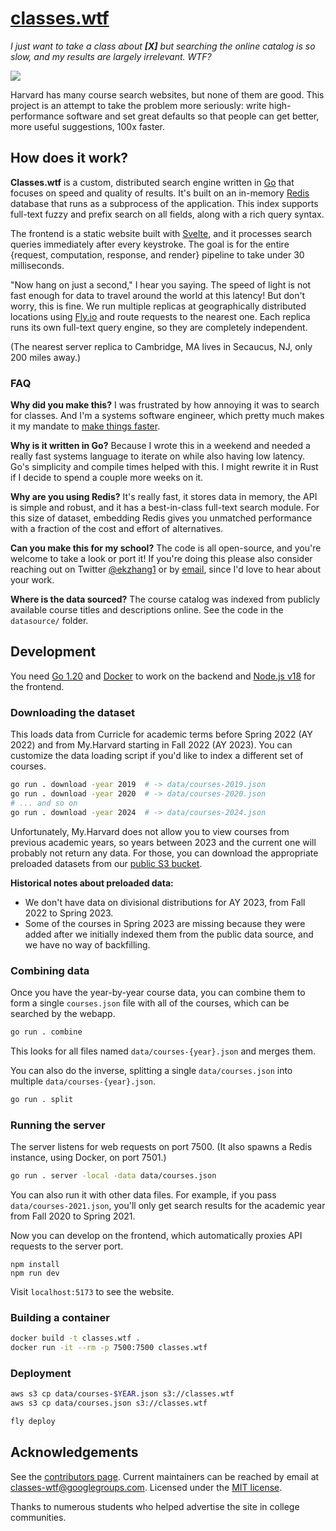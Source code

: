 # [classes.wtf](https://classes.wtf/)

_I just want to take a class about **\[X\]** but searching the online catalog is so slow, and my results are largely irrelevant. WTF?_

![](https://i.imgur.com/UMBZDKU.png)

Harvard has many course search websites, but none of them are good. This project is an attempt to take the problem more seriously: write high-performance software and set great defaults so that people can get better, more useful suggestions, 100x faster.

## How does it work?

**Classes.wtf** is a custom, distributed search engine written in [Go](https://go.dev/) that focuses on speed and quality of results. It's built on an in-memory [Redis](https://redis.io/) database that runs as a subprocess of the application. This index supports full-text fuzzy and prefix search on all fields, along with a rich query syntax.

The frontend is a static website built with [Svelte](https://svelte.dev/), and it processes search queries immediately after every keystroke. The goal is for the entire {request, computation, response, and render} pipeline to take under 30 milliseconds.

"Now hang on just a second," I hear you saying. The speed of light is not fast enough for data to travel around the world at this latency! But don't worry, this is fine. We run multiple replicas at geographically distributed locations using [Fly.io](https://fly.io/) and route requests to the nearest one. Each replica runs its own full-text query engine, so they are completely independent.

(The nearest server replica to Cambridge, MA lives in Secaucus, NJ, only 200 miles away.)

### FAQ

**Why did you make this?** I was frustrated by how annoying it was to search for classes. And I'm a systems software engineer, which pretty much makes it my mandate to [make things faster](https://xkcd.com/1319/).

**Why is it written in Go?** Because I wrote this in a weekend and needed a really fast systems language to iterate on while also having low latency. Go's simplicity and compile times helped with this. I might rewrite it in Rust if I decide to spend a couple more weeks on it.

**Why are you using Redis?** It's really fast, it stores data in memory, the API is simple and robust, and it has a best-in-class full-text search module. For this size of dataset, embedding Redis gives you unmatched performance with a fraction of the cost and effort of alternatives.

**Can you make this for my school?** The code is all open-source, and you're welcome to take a look or port it! If you're doing this please also consider reaching out on Twitter [@ekzhang1](https://twitter.com/ekzhang1) or by [email](mailto:ekzhang1@gmail.com), since I'd love to hear about your work.

**Where is the data sourced?** The course catalog was indexed from publicly available course titles and descriptions online. See the code in the `datasource/` folder.

## Development

You need [Go 1.20](https://go.dev/) and [Docker](https://www.docker.com/) to work on the backend and [Node.js v18](https://nodejs.org/en/) for the frontend.

### Downloading the dataset

This loads data from Curricle for academic terms before Spring 2022 (AY 2022) and from My.Harvard starting in Fall 2022 (AY 2023). You can customize the data loading script if you'd like to index a different set of courses.

```bash
go run . download -year 2019  # -> data/courses-2019.json
go run . download -year 2020  # -> data/courses-2020.json
# ... and so on
go run . download -year 2024  # -> data/courses-2024.json
```

Unfortunately, My.Harvard does not allow you to view courses from previous academic years, so years between 2023 and the current one will probably not return any data. For those, you can download the appropriate preloaded datasets from our [public S3 bucket](https://s3.amazonaws.com/classes.wtf).

**Historical notes about preloaded data:**

- We don't have data on divisional distributions for AY 2023, from Fall 2022 to Spring 2023.
- Some of the courses in Spring 2023 are missing because they were added after we initially indexed them from the public data source, and we have no way of backfilling.

### Combining data

Once you have the year-by-year course data, you can combine them to form a single `courses.json` file with all of the courses, which can be searched by the webapp.

```bash
go run . combine
```

This looks for all files named `data/courses-{year}.json` and merges them.

You can also do the inverse, splitting a single `data/courses.json` into multiple `data/courses-{year}.json`.

```bash
go run . split
```

### Running the server

The server listens for web requests on port 7500. (It also spawns a Redis instance, using Docker, on port 7501.)

```bash
go run . server -local -data data/courses.json
```

You can also run it with other data files. For example, if you pass `data/courses-2021.json`, you'll only get search results for the academic year from Fall 2020 to Spring 2021.

Now you can develop on the frontend, which automatically proxies API requests to the server port.

```
npm install
npm run dev
```

Visit `localhost:5173` to see the website.

### Building a container

```bash
docker build -t classes.wtf .
docker run -it --rm -p 7500:7500 classes.wtf
```

### Deployment

```bash
aws s3 cp data/courses-$YEAR.json s3://classes.wtf
aws s3 cp data/courses.json s3://classes.wtf
```

```bash
fly deploy
```

## Acknowledgements

See the [contributors page](https://github.com/ekzhang/classes.wtf/graphs/contributors). Current maintainers can be reached by email at [classes-wtf@googlegroups.com](mailto:classes-wtf@googlegroups.com). Licensed under the [MIT license](LICENSE).

Thanks to numerous students who helped advertise the site in college communities.
